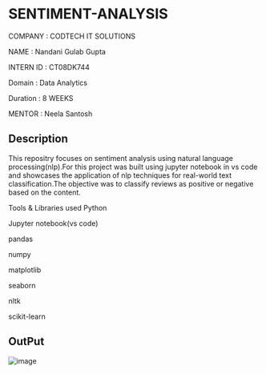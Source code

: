 # SENTIMENT-ANALYSIS

COMPANY : CODTECH IT SOLUTIONS

NAME : Nandani Gulab Gupta

INTERN ID : CT08DK744

Domain : Data Analytics

Duration : 8 WEEKS

MENTOR : Neela Santosh

## Description
This repositry focuses on sentiment analysis using natural language processing(nlp).For this project was built using jupyter notebook in vs code and showcases the application of nlp techniques for real-world text classification.The objective was to classify reviews as positive or negative based on the content.

Tools & Libraries used
Python

Jupyter notebook(vs code)

pandas

numpy

matplotlib

seaborn

nltk

scikit-learn


## OutPut
![image](https://github.com/user-attachments/assets/6f27ae3d-54c4-47c6-b3a6-42560e579ffd)
